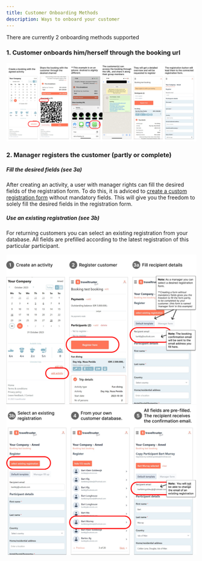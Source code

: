 ```yaml
---
title: Customer Onboarding Methods
description: Ways to onboard your customer
---
```


There are currently 2 onboarding methods supported

### 1. Customer onboards him/herself through the booking url

![Distinct Divemasters and Instructors through the diving level drop-down](/src/assets/Customer%20self%20registration.jpg)

### 2. Manager registers the customer (partly or complete)

##### Fill the desired fields (see 3a)
After creating an activity, a user with manager rights can fill the desired fields of the registration form. 
To do this, it is adviced to [create a custom registration form](/articles/custom_registration_form) without mandatory fields. This will give you the freedom to solely fill the desired fields in the registration form.

##### Use an existing registration (see 3b)
For returning customers you can select an existing registration from your database. All fields are prefilled according to the latest registration of this particular participant.

![Distinct Divemasters and Instructors through the diving level drop-down](/src/assets/Register_customer_step1a.png)
![Distinct Divemasters and Instructors through the diving level drop-down](/src/assets/Register_customer_step1b.png)